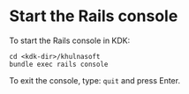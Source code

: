 # Start the Rails console

To start the Rails console in KDK:

```shell
cd <kdk-dir>/khulnasoft
bundle exec rails console
```

To exit the console, type: `quit` and press Enter.

